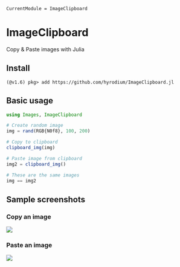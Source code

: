 ```@meta
CurrentModule = ImageClipboard
```

# ImageClipboard

Copy & Paste images with Julia

## Install
```
(@v1.6) pkg> add https://github.com/hyrodium/ImageClipboard.jl
```

## Basic usage

```julia
using Images, ImageClipboard

# Create random image
img = rand(RGB{N0f8}, 100, 200)

# Copy to clipboard
clipboard_img(img)

# Paste image from clipboard
img2 = clipboard_img()

# These are the same images
img == img2
```

## Sample screenshots
### Copy an image
![](img/screenshot_copy.gif)

### Paste an image
![](img/screenshot_paste.gif)
